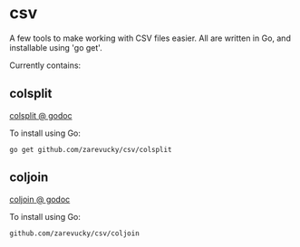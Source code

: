 csv
===

A few tools to make working with CSV files easier.
All are written in Go, and installable using 'go get'.

Currently contains:

colsplit
--------

[colsplit @ godoc](http://godoc.org/github.com/zarevucky/csv/colsplit)

To install using Go:

	go get github.com/zarevucky/csv/colsplit


coljoin
-------

[coljoin @ godoc](http://godoc.org/github.com/zarevucky/csv/coljoin)

To install using Go:

	github.com/zarevucky/csv/coljoin
